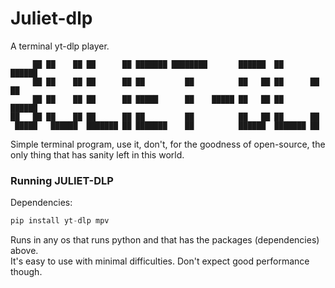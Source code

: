 # Juliet-dlp

A terminal yt-dlp player.
```
     ██ ██    ██ ██      ██ ███████ ████████       ██████  ██      ██████  
     ██ ██    ██ ██      ██ ██         ██          ██   ██ ██      ██   ██ 
     ██ ██    ██ ██      ██ █████      ██    █████ ██   ██ ██      ██████  
██   ██ ██    ██ ██      ██ ██         ██          ██   ██ ██      ██      
 █████   ██████  ███████ ██ ███████    ██          ██████  ███████ ██
```

Simple terminal program, use it, don't, for the goodness of open-source, the only thing that has sanity left in this world.

### Running JULIET-DLP

Dependencies:
```python
pip install yt-dlp mpv
```
Runs in any os that runs python and that has the packages (dependencies) above.<br>It's easy to use with minimal difficulties. Don't expect good performance though.
